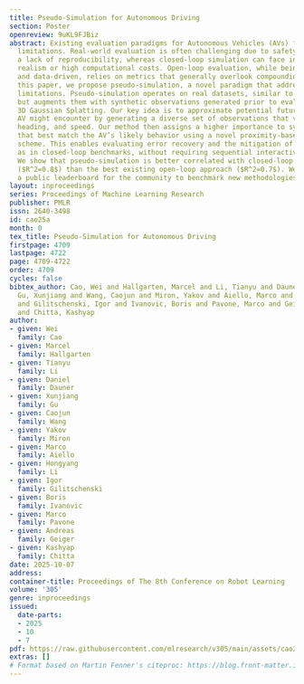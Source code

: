 ```yaml
---
title: Pseudo-Simulation for Autonomous Driving
section: Poster
openreview: 9uKL9FJBiz
abstract: Existing evaluation paradigms for Autonomous Vehicles (AVs) face critical
  limitations. Real-world evaluation is often challenging due to safety concerns and
  a lack of reproducibility, whereas closed-loop simulation can face insufficient
  realism or high computational costs. Open-loop evaluation, while being efficient
  and data-driven, relies on metrics that generally overlook compounding errors. In
  this paper, we propose pseudo-simulation, a novel paradigm that addresses these
  limitations. Pseudo-simulation operates on real datasets, similar to open-loop evaluation,
  but augments them with synthetic observations generated prior to evaluation using
  3D Gaussian Splatting. Our key idea is to approximate potential future states the
  AV might encounter by generating a diverse set of observations that vary in position,
  heading, and speed. Our method then assigns a higher importance to synthetic observations
  that best match the AV’s likely behavior using a novel proximity-based weighting
  scheme. This enables evaluating error recovery and the mitigation of causal confusion,
  as in closed-loop benchmarks, without requiring sequential interactive simulation.
  We show that pseudo-simulation is better correlated with closed-loop simulations
  ($R^2=0.8$) than the best existing open-loop approach ($R^2=0.7$). We also establish
  a public leaderboard for the community to benchmark new methodologies with pseudo-simulation.
layout: inproceedings
series: Proceedings of Machine Learning Research
publisher: PMLR
issn: 2640-3498
id: cao25a
month: 0
tex_title: Pseudo-Simulation for Autonomous Driving
firstpage: 4709
lastpage: 4722
page: 4709-4722
order: 4709
cycles: false
bibtex_author: Cao, Wei and Hallgarten, Marcel and Li, Tianyu and Dauner, Daniel and
  Gu, Xunjiang and Wang, Caojun and Miron, Yakov and Aiello, Marco and Li, Hongyang
  and Gilitschenski, Igor and Ivanovic, Boris and Pavone, Marco and Geiger, Andreas
  and Chitta, Kashyap
author:
- given: Wei
  family: Cao
- given: Marcel
  family: Hallgarten
- given: Tianyu
  family: Li
- given: Daniel
  family: Dauner
- given: Xunjiang
  family: Gu
- given: Caojun
  family: Wang
- given: Yakov
  family: Miron
- given: Marco
  family: Aiello
- given: Hongyang
  family: Li
- given: Igor
  family: Gilitschenski
- given: Boris
  family: Ivanovic
- given: Marco
  family: Pavone
- given: Andreas
  family: Geiger
- given: Kashyap
  family: Chitta
date: 2025-10-07
address:
container-title: Proceedings of The 8th Conference on Robot Learning
volume: '305'
genre: inproceedings
issued:
  date-parts:
  - 2025
  - 10
  - 7
pdf: https://raw.githubusercontent.com/mlresearch/v305/main/assets/cao25a/cao25a.pdf
extras: []
# Format based on Martin Fenner's citeproc: https://blog.front-matter.io/posts/citeproc-yaml-for-bibliographies/
---
```

